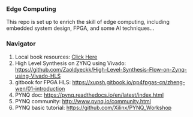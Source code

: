 ### Edge Computing
This repo is set up to enrich the skill of edge computing, including embedded system design, FPGA, and some AI techniques...



### Navigator

1. Local book resources: [Click Here](./Books)
2. High Level Synthesis on ZYNQ using Vivado: https://github.com/Zaoldyeckk/High-Level-Synthesis-Flow-on-Zynq-using-Vivado-HLS
3. gitbook for FPGA HLS: https://xupsh.gitbook.io/pp4fpgas-cn/zheng-wen/01-introduction
4. PYNQ doc: https://pynq.readthedocs.io/en/latest/index.html
5. PYNQ community: http://www.pynq.io/community.html
6. PYNQ basic tutorial: https://github.com/Xilinx/PYNQ_Workshop

